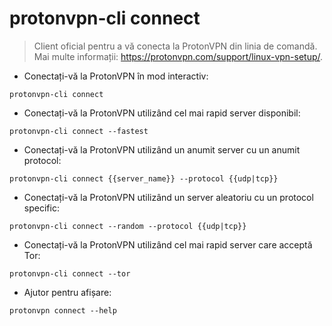 # protonvpn-cli connect

> Client oficial pentru a vă conecta la ProtonVPN din linia de comandă.
> Mai multe informații: <https://protonvpn.com/support/linux-vpn-setup/>.

- Conectați-vă la ProtonVPN în mod interactiv:

`protonvpn-cli connect`

- Conectați-vă la ProtonVPN utilizând cel mai rapid server disponibil:

`protonvpn-cli connect --fastest`

- Conectați-vă la ProtonVPN utilizând un anumit server cu un anumit protocol:

`protonvpn-cli connect {{server_name}} --protocol {{udp|tcp}}`

- Conectați-vă la ProtonVPN utilizând un server aleatoriu cu un protocol specific:

`protonvpn-cli connect --random --protocol {{udp|tcp}}`

- Conectați-vă la ProtonVPN utilizând cel mai rapid server care acceptă Tor:

`protonvpn-cli connect --tor`

- Ajutor pentru afișare:

`protonvpn connect --help`
